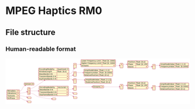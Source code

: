 # MPEG Haptics RM0

## File structure

### Human-readable format

![RM0-human-readable-format](diagrams/RM0HumanReadableFormat.png)
